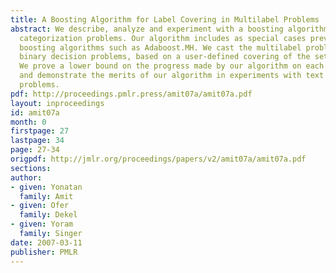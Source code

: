 ```yaml
---
title: A Boosting Algorithm for Label Covering in Multilabel Problems
abstract: We describe, analyze and experiment with a boosting algorithm for multilabel
  categorization problems. Our algorithm includes as special cases previously studied
  boosting algorithms such as Adaboost.MH. We cast the multilabel problem as multiple
  binary decision problems, based on a user-defined covering of the set of labels.
  We prove a lower bound on the progress made by our algorithm on each boosting iteration
  and demonstrate the merits of our algorithm in experiments with text categorization
  problems.
pdf: http://proceedings.pmlr.press/amit07a/amit07a.pdf
layout: inproceedings
id: amit07a
month: 0
firstpage: 27
lastpage: 34
page: 27-34
origpdf: http://jmlr.org/proceedings/papers/v2/amit07a/amit07a.pdf
sections: 
author:
- given: Yonatan
  family: Amit
- given: Ofer
  family: Dekel
- given: Yoram
  family: Singer
date: 2007-03-11
publisher: PMLR
---
```

